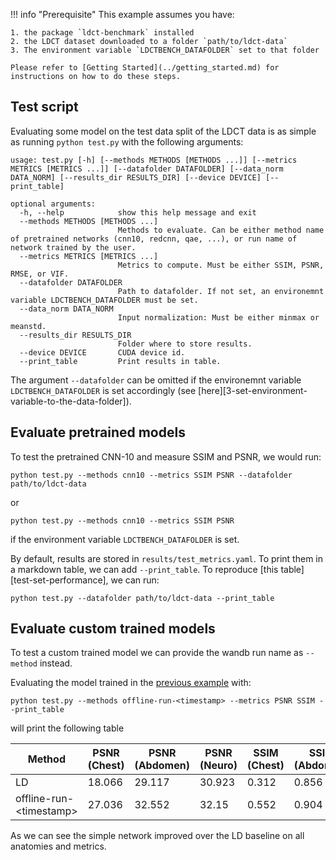 !!! info "Prerequisite"
    This example assumes you have:

    1. the package `ldct-benchmark` installed
    2. the LDCT dataset downloaded to a folder `path/to/ldct-data`
    3. The environment variable `LDCTBENCH_DATAFOLDER` set to that folder
    
    Please refer to [Getting Started](../getting_started.md) for instructions on how to do these steps.

## Test script 
Evaluating some model on the test data split of the LDCT data is as simple as running `python test.py` with the following arguments:
```
usage: test.py [-h] [--methods METHODS [METHODS ...]] [--metrics METRICS [METRICS ...]] [--datafolder DATAFOLDER] [--data_norm DATA_NORM] [--results_dir RESULTS_DIR] [--device DEVICE] [--print_table]

optional arguments:
  -h, --help            show this help message and exit
  --methods METHODS [METHODS ...]
                        Methods to evaluate. Can be either method name of pretrained networks (cnn10, redcnn, qae, ...), or run name of network trained by the user.
  --metrics METRICS [METRICS ...]
                        Metrics to compute. Must be either SSIM, PSNR, RMSE, or VIF.
  --datafolder DATAFOLDER
                        Path to datafolder. If not set, an environemnt variable LDCTBENCH_DATAFOLDER must be set.
  --data_norm DATA_NORM
                        Input normalization: Must be either minmax or meanstd.
  --results_dir RESULTS_DIR
                        Folder where to store results.
  --device DEVICE       CUDA device id.
  --print_table         Print results in table.
```
The argument `--datafolder` can be omitted if the environemnt variable `LDCTBENCH_DATAFOLDER` is set accordingly (see [here][3-set-environment-variable-to-the-data-folder]).


## Evaluate pretrained models
To test the pretrained CNN-10 and measure SSIM and PSNR, we would run:

```shell
python test.py --methods cnn10 --metrics SSIM PSNR --datafolder path/to/ldct-data
```
or 
```shell
python test.py --methods cnn10 --metrics SSIM PSNR
```
if the environment variable `LDCTBENCH_DATAFOLDER` is set.

By default, results are stored in `results/test_metrics.yaml`. To print them in a markdown table, we can add `--print_table`. To reproduce [this table][test-set-performance], we can run:
```shell
python test.py --datafolder path/to/ldct-data --print_table
```

## Evaluate custom trained models
To test a custom trained model we can provide the wandb run name as `--method` instead.

Evaluating the model trained in the [previous example](train_custom_model.md) with:
```shell
python test.py --methods offline-run-<timestamp> --metrics PSNR SSIM --print_table
```
will print the following table

| Method                   |   PSNR (Chest) |   PSNR (Abdomen) |   PSNR (Neuro) |   SSIM (Chest) |   SSIM (Abdomen) |   SSIM (Neuro) |
|--------------------------|----------------|------------------|----------------|----------------|------------------|----------------|
| LD                       |         18.066 |           29.117 |         30.923 |          0.312 |            0.856 |          0.914 |
| offline-run-<timestamp\> |         27.036 |           32.552 |         32.15  |          0.552 |            0.904 |          0.925 |

As we can see the simple network improved over the LD baseline on all anatomies and metrics.

